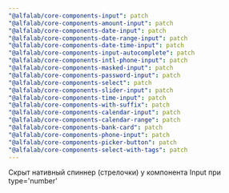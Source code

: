 ```yaml
---
"@alfalab/core-components-input": patch
"@alfalab/core-components-amount-input": patch
"@alfalab/core-components-date-input": patch
"@alfalab/core-components-date-range-input": patch
"@alfalab/core-components-date-time-input": patch
"@alfalab/core-components-input-autocomplete": patch
"@alfalab/core-components-intl-phone-input": patch
"@alfalab/core-components-masked-input": patch
"@alfalab/core-components-password-input": patch
"@alfalab/core-components-select": patch
"@alfalab/core-components-slider-input": patch
"@alfalab/core-components-time-input": patch
"@alfalab/core-components-with-suffix": patch
"@alfalab/core-components-calendar-input": patch
"@alfalab/core-components-calendar-range": patch
"@alfalab/core-components-bank-card": patch
"@alfalab/core-components-phone-input": patch
"@alfalab/core-components-picker-button": patch
"@alfalab/core-components-select-with-tags": patch
---
```


Скрыт нативный спиннер (стрелочки) у компонента Input при type='number'
